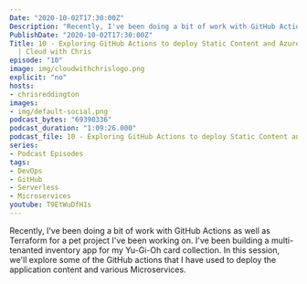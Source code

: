 ```yaml
---
Date: "2020-10-02T17:30:00Z"
Description: "Recently, I've been doing a bit of work with GitHub Actions as well as Terraform for a pet project I've been working on. I've been building a multi-tenanted inventory app for my Yu-Gi-Oh card collection. In this session, we'll explore some of the GitHub actions that I have used to deploy the application content and various Microservices."
PublishDate: "2020-10-02T17:30:00Z"
Title: 10 - Exploring GitHub Actions to deploy Static Content and Azure Functions
  | Cloud with Chris
episode: "10"
image: img/cloudwithchrislogo.png
explicit: "no"
hosts:
- chrisreddington
images:
- img/default-social.png
podcast_bytes: "69390336"
podcast_duration: "1:09:26.000"
podcast_file: 10 - Exploring GitHub Actions to deploy Static Content and Azure Functions.mp3
series:
- Podcast Episodes
tags:
- DevOps
- GitHub
- Serverless
- Microservices
youtube: T9EtWuDfH1s
---
```

Recently, I've been doing a bit of work with GitHub Actions as well as Terraform for a pet project I've been working on. I've been building a multi-tenanted inventory app for my Yu-Gi-Oh card collection. In this session, we'll explore some of the GitHub actions that I have used to deploy the application content and various Microservices.